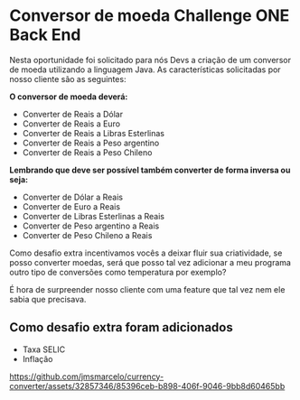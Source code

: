 # Conversor de moeda Challenge ONE Back End

Nesta oportunidade foi solicitado para nós Devs a criação de um conversor de moeda utilizando a linguagem Java. As características solicitadas por nosso cliente são as seguintes:

**O conversor de moeda deverá:**

  - Converter de Reais a Dólar
  - Converter de Reais a Euro
  - Converter de Reais a Libras Esterlinas
  - Converter de Reais a Peso argentino
  - Converter de Reais a Peso Chileno
     
**Lembrando que deve ser possível também converter de forma inversa ou seja:**

  - Converter de Dólar a Reais
  - Converter de Euro a Reais
  - Converter de Libras Esterlinas a Reais
  - Converter de Peso argentino a  Reais
  - Converter de Peso Chileno a Reais
       
Como desafio extra incentivamos vocês a deixar fluir sua criatividade, se posso converter moedas, será que posso tal vez adicionar a meu programa outro tipo de conversões como temperatura por exemplo?

É hora de surpreender nosso cliente com uma feature que tal vez nem ele sabia que precisava.

## Como desafio extra foram adicionados
  - Taxa SELIC
  - Inflação



https://github.com/jmsmarcelo/currency-converter/assets/32857346/85396ceb-b898-406f-9046-9bb8d60465bb

